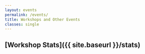 ```yaml
---
layout: events
permalink: /events/
title: Workshops and Other Events
classes: single
---
```


## [Workshop Stats]({{ site.baseurl }}/stats)
